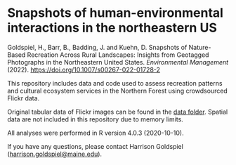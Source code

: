 # Snapshots of human-environmental interactions in the northeastern US

Goldspiel, H., Barr, B., Badding, J. and Kuehn, D. Snapshots of Nature-Based Recreation Across Rural Landscapes: Insights from Geotagged Photographs in the Northeastern United States. *Environmental Management* (2022). https://doi.org/10.1007/s00267-022-01728-2

This repository includes data and code used to assess recreation patterns and cultural ecosystem services in the Northern Forest using crowdsourced Flickr data.

Original tabular data of Flickr images can be found in the [data folder](https://github.com/hgoldspiel/flickr/tree/master/data). Spatial data are not included in this repository due to memory limits.

All analyses were performed in R version 4.0.3 (2020-10-10).

If you have any questions, please contact Harrison Goldspiel (harrison.goldspiel@maine.edu).
